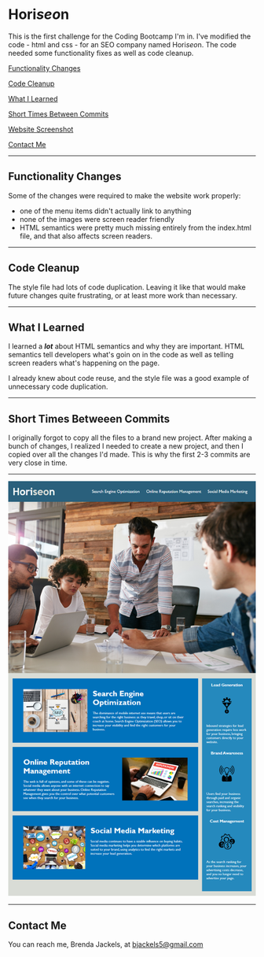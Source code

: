 # Hori*seo*n
This is the first challenge for the Coding Bootcamp I'm in. I've modified the code - html and css - for an SEO company named Hori*seo*n. The code needed some functionality fixes as well as code cleanup.

[Functionality Changes](#funcChanges)

[Code Cleanup](#codeCleanup)

[What I Learned](#whatILearned)

[Short Times Between Commits](#closeCommits)

[Website Screenshot](#webImage)

[Contact Me](#contactMe)

---
<a id="funcChanges"></a>
## Functionality Changes
Some of the changes were required to make the website work properly:
* one of the menu items didn't actually link to anything
* none of the images were screen reader friendly
* HTML semantics were pretty much missing entirely from the index.html file, and that also affects screen readers. 

---
<a id="codeCleanup"></a>
## Code Cleanup
The style file had lots of code duplication. Leaving it like that would make future changes quite frustrating, or at least more work than necessary.

---
<a id="whatILearned"></a>
## What I Learned
I learned a ***lot*** about HTML semantics and why they are important. HTML semantics tell developers what's goin on in the code as well as telling screen readers what's happening on the page.

I already knew about code reuse, and the style file was a good example of unnecessary code duplication.

---
<a id="closeCommits"></a>
## Short Times Betweeen Commits
I originally forgot to copy all the files to a brand new project. After making a bunch of changes, I realized I needed to create a new project, and then I copied over all the changes I'd made. This is why the first 2-3 commits are very close in time.

---

<a id="webImage"></a>

![Horiseon](./assets/images/horiseon.png)

---
<a id="contactMe"></a>
## Contact Me
You can reach me, Brenda Jackels, at bjackels5@gmail.com